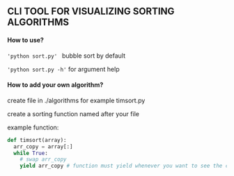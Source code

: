 ## CLI TOOL FOR VISUALIZING SORTING ALGORITHMS

#### How to use?

`'python sort.py' ` bubble sort by default

`'python sort.py -h'` for argument help 

#### How to add your own algorithm?

create file in ./algorithms for example timsort.py

create a sorting function named after your file

example function:
```py
def timsort(array):
  arr_copy = array[:]
  while True:
    # swap arr_copy
    yield arr_copy # function must yield whenever you want to see the change
```
